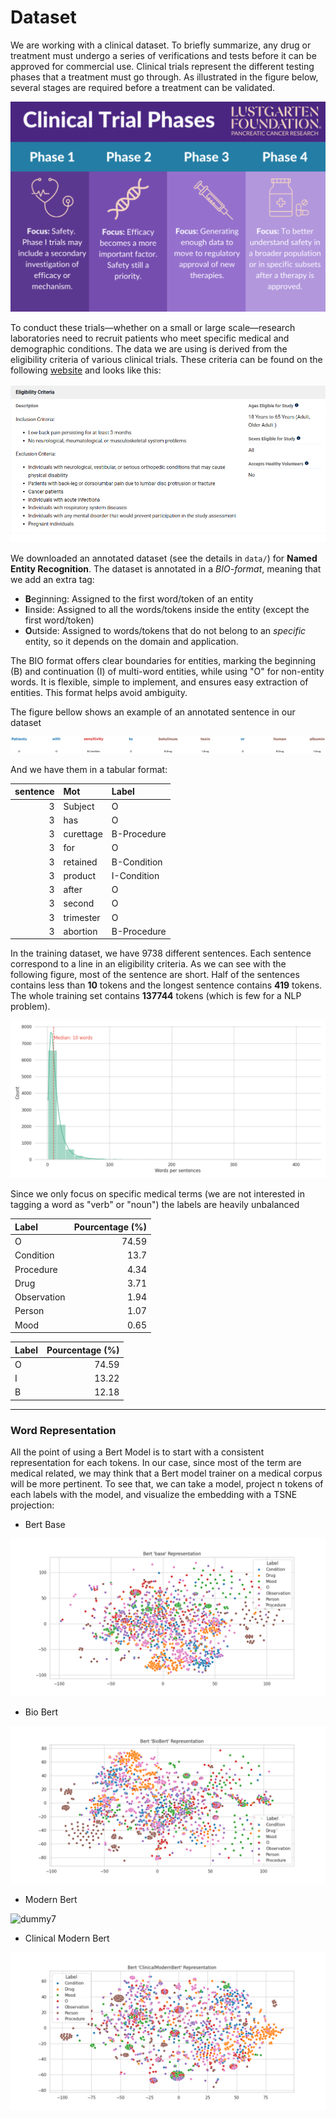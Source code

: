 # Dataset

We are working with a clinical dataset. To briefly summarize, any drug or treatment must undergo a series of verifications and tests before it can be approved for commercial use. Clinical trials represent the different testing phases that a treatment must go through. As illustrated in the figure below, several stages are required before a treatment can be validated.

![dummy1](./figs/ctrial_pres.png)

To conduct these trials—whether on a small or large scale—research laboratories need to recruit patients who meet specific medical and demographic conditions. The data we are using is derived from the eligibility criteria of various clinical trials. These criteria can be found on the following [website](https://clinicaltrials.gov/) and looks like this:

![dummy2](./figs/example_site.png)

We downloaded an annotated dataset (see the details in ``data/``) for **Named Entity Recognition**. The dataset is annotated in a *BIO-format*, meaning that we add an extra tag:

* **B**eginning: Assigned to the first word/token of an entity
* **I**inside: Assigned to all the words/tokens inside the entity (except the first word/token)
* **O**utside: Assigned to words/tokens that do not belong to an *specific* entity, so it depends on the domain and application. 

The BIO format offers clear boundaries for entities, marking the beginning (B) and continuation (I) of multi-word entities, while using "O" for non-entity words. It is flexible, simple to implement, and ensures easy extraction of entities. This format helps avoid ambiguity.


The figure bellow shows an example of an annotated sentence in our dataset

![dummy3](./figs/example_1.png)

And we have them in a tabular format:


|   sentence | Mot       | Label       |
|-----------:|:----------|:------------|
|          3 | Subject   | O           |
|          3 | has       | O           |
|          3 | curettage | B-Procedure |
|          3 | for       | O           |
|          3 | retained  | B-Condition |
|          3 | product   | I-Condition |
|          3 | after     | O           |
|          3 | second    | O           |
|          3 | trimester | O           |
|          3 | abortion  | B-Procedure |


In the training dataset, we have 9738 different sentences. Each sentence correspond to a line in an eligibility criteria. As we can see with the following figure, most of the sentence are short. Half of the sentences contains less than **10** tokens and the longest sentence contains **419** tokens. The whole training set contains **137744** tokens (which is few for a NLP problem).


![dummy4](./figs/distribution_words.png)

Since we only focus on specific medical terms (we are not interested in tagging a word as "verb" or "noun") the labels are heavily unbalanced


| Label       |   Pourcentage (%) |
|:------------|------------------:|
| O           |             74.59 |
| Condition   |             13.7  |
| Procedure   |              4.34 |
| Drug        |              3.71 |
| Observation |              1.94 |
| Person      |              1.07 |
| Mood        |              0.65 |


| Label   |   Pourcentage (%) |
|:--------|------------------:|
| O       |             74.59 |
| I       |             13.22 |
| B       |             12.18 |


---

### Word Representation

All the point of using a Bert Model is to start with a consistent representation for each tokens. In our case, since most of the term are medical related, we may think that a Bert model trainer on a medical corpus will be more pertinent. To see that, we can take a model, project n tokens of each labels with the model, and visualize the embedding with a TSNE projection:

* Bert Base

![dummy5](./figs/tsne_bert.png)

* Bio Bert

![dummy6](./figs/tsne_biobert.png)

* Modern Bert

![dummy7](./figs/tsne_modrnbert.png)

* Clinical Modern Bert

![dummy8](./figs/clinical_modernbert.png)